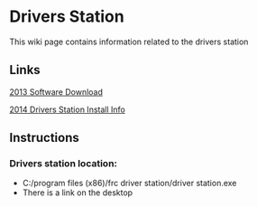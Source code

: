 # Drivers Station
This wiki page contains information related to the drivers station

## Links
[2013 Software Download](http://www.usfirst.org/roboticsprograms/frc/2013-driver-station)

[2014 Drivers Station Install Info](http://wpilib.screenstepslive.com/s/3120/m/8559/l/92377-frc-driver-station-software)

## Instructions

### Drivers station location:
* C:/program files (x86)/frc driver station/driver station.exe
* There is a link on the desktop